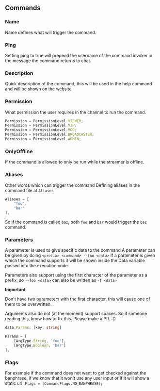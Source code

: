 ## Commands

### Name

Name defines what will trigger the command.

### Ping

Setting ping to true will prepend the username of the command invoker in the message the command returns to chat.

### Description

Quick description of the command, this will be used in the help command
and will be shown on the website

### Permission

What permission the user requires in the channel to run the command.

```typescript
Permission = PermissionLevel.VIEWER;
Permission = PermissionLevel.VIP;
Permission = PermissionLevel.MOD;
Permission = PermissionLevel.BROADCASTER;
Permission = PermissionLevel.ADMIN;
```

### OnlyOffline

If the command is allowed to only be run while the streamer is offline.

### Aliases

Other words which can trigger the command
Defining aliases in the command file at `Aliases`

```typescript
Aliases = [
    "foo",
    "bar"
],
```

So if the command is called `baz`, both `foo` and `bar` would trigger the `baz` command.

### Parameters

A parameter is used to give specific data to the command
A parameter can be given by doing `<prefix> <command> --foo <data>`
If a parameter is given which the command supports it will be shown inside the Data variable passed into the execution code

Parameters also support using the first character of the parameter as a prefix, so `--foo <data>` can also be written as `-f <data>`

<b>Important</b>

Don't have two parameters with the first character, this will cause one of them to be overwritten.

Arguments also do not (at the moment) support spaces.
So if someone reading this, know how to fix this. Please make a PR. :D

```typescript
data.Params: [key: string]
```

```typescript
Params = [
    [ArgType.String, 'foo'],
    [ArgType.Boolean, 'bar']
],
```

### Flags

For example if the command does not want to get checked against the banphrase, if we know that it won't use any user input
or if it will show a static url.
`Flags = [CommandFlags.NO_BANPHRASE];`
